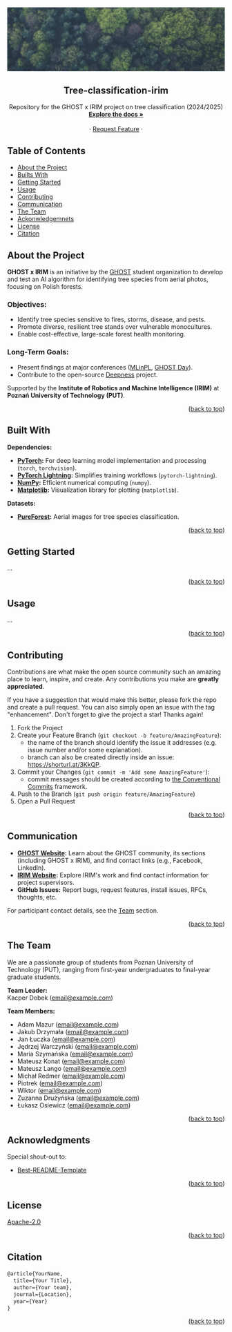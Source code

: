 <a id="readme-top"></a>

<!-- PROJECT SHIELDS 
[![Contributors][contributors-shield]][contributors-url]
[![Forks][forks-shield]][forks-url]
[![Stargazers][stars-shield]][stars-url]
[![Issues][issues-shield]][issues-url]
[![Unlicense License][license-shield]][license-url]

-->

<br />
<div align="center">
  <img src="docs/pexels-markusspiske-1133380.jpeg" alt="Tree classification - Foto from Markus Spiske: https://www.pexels.com/de-de/foto/vogelperspektive-natur-wald-baume-113338/">

  <h2 align="center">Tree-classification-irim</h2>

  <p align="center">
    Repository for the GHOST x IRIM project on tree classification (2024/2025)
    <br />
    <!-- Change link to: https://github.com/GHOST-Science-Club/tree-classification-irim -->
    <a href="https://github.com/GHOST-Science-Club/tree-classification-irim/tree/docu"><b>Explore the docs »</b></a>
    <br />
    <br />
    <!-- What to write? What sections to add?
    <a href="https://github.com/GHOST-Science-Club/tree-classification-irim/tree/docu">View Demo</a>
    ·
    <a href="https://github.com/othneildrew/Best-README-Template/issues/new?labels=bug&template=bug-report---.md">Report Bug</a> -->
    · 
    <a href="https://github.com/GHOST-Science-Club/tree-classification-irim/issues/new?assignees=&labels=&projects=&template=feature_request.md&title=">Request Feature</a>
    ·
  </p>
</div>

## Table of Contents
- [About the Project](#about-the-project)
- [Builts With](#built-with)
- [Getting Started](#getting-started)
- [Usage](#usage)
- [Contributing](#contributing)
- [Communication](#communication)
- [The Team](#the-team)
- [Ackonwledgemnets](#acknowledgments)
- [License](#license)
- [Citation](#citation)

## About the Project
**GHOST x IRIM** is an initiative by the [GHOST](https://ghost.put.poznan.pl) student organization to develop and test an AI algorithm for identifying tree species from aerial photos, focusing on Polish forests.  

### Objectives:
- Identify tree species sensitive to fires, storms, disease, and pests.
- Promote diverse, resilient tree stands over vulnerable monocultures.
- Enable cost-effective, large-scale forest health monitoring.

### Long-Term Goals:
- Present findings at major conferences ([MLinPL](https://mlinpl.org), [GHOST Day](https://ghostday.pl)).
- Contribute to the open-source [Deepness](https://github.com/PUTvision/qgis-plugin-deepness) project.

Supported by the **Institute of Robotics and Machine Intelligence (IRIM)** at **Poznań University of Technology (PUT)**.


<p align="right">(<a href="#readme-top">back to top</a>)</p>

## Built With
**Dependencies:**
- **[PyTorch](https://pytorch.org/):** For deep learning model implementation and processing (`torch`, `torchvision`).
- **[PyTorch Lightning](https://www.pytorchlightning.ai/):** Simplifies training workflows (`pytorch-lightning`).
- **[NumPy](https://numpy.org/):** Efficient numerical computing (`numpy`).
- **[Matplotlib](https://matplotlib.org/):** Visualization library for plotting (`matplotlib`).

**Datasets:**
- **[PureForest](https://huggingface.co/datasets/IGNF/PureForest):** Aerial images for tree species classification.

<p align="right">(<a href="#readme-top">back to top</a>)</p>

## Getting Started
...

<p align="right">(<a href="#readme-top">back to top</a>)</p>

## Usage
...

<p align="right">(<a href="#readme-top">back to top</a>)</p>

<!-- The specifics of the contribution process to be determined -->
## Contributing
Contributions are what make the open source community such an amazing place to learn, inspire, and create. Any contributions you make are **greatly appreciated**.

If you have a suggestion that would make this better, please fork the repo and create a pull request. You can also simply open an issue with the tag "enhancement".
Don't forget to give the project a star! Thanks again!

1. Fork the Project
2. Create your Feature Branch (`git checkout -b feature/AmazingFeature`):
    - the name of the branch should identify the issue it addresses (e.g. issue number and/or some explanation).
    - branch can also be created directly inside an issue: https://shorturl.at/3KkQP.
3. Commit your Changes (`git commit -m 'Add some AmazingFeature'`):
    - commit messages should be created according to [the Conventional Commits](https://www.conventionalcommits.org/en/v1.0.0/) framework.
4. Push to the Branch (`git push origin feature/AmazingFeature`)
5. Open a Pull Request

<p align="right">(<a href="#readme-top">back to top</a>)</p>

## Communication

- **[GHOST Website](https://ghost.put.poznan.pl):** Learn about the GHOST community, its sections (including GHOST x IRIM), and find contact links (e.g., Facebook, LinkedIn).  
- **[IRIM Website](http://www.cie.put.poznan.pl/index-en.html):** Explore IRIM's work and find contact information for project supervisors.  
- **GitHub Issues:** Report bugs, request features, install issues, RFCs, thoughts, etc.

For participant contact details, see the [Team](#the-team) section.

<p align="right">(<a href="#readme-top">back to top</a>)</p>

## The Team
We are a passionate group of students from Poznan University of Technology (PUT), ranging from first-year undergraduates to final-year graduate students.

**Team Leader:**  
Kacper Dobek ([email@example.com](mailto:email@example.com))

**Team Members:**  
- Adam Mazur ([email@example.com](mailto:email@example.com))  
- Jakub Drzymała ([email@example.com](mailto:email@example.com))  
- Jan Łuczka ([email@example.com](mailto:email@example.com))  
- Jędrzej Warczyński ([email@example.com](mailto:email@example.com))  
- Maria Szymańska ([email@example.com](mailto:email@example.com))  
- Mateusz Konat ([email@example.com](mailto:email@example.com))  
- Mateusz Lango ([email@example.com](mailto:email@example.com))  
- Michał Redmer ([email@example.com](mailto:email@example.com))  
- Piotrek ([email@example.com](mailto:email@example.com))  
- Wiktor ([email@example.com](mailto:email@example.com))  
- Zuzanna Drużyńska ([email@example.com](mailto:email@example.com))  
- Łukasz Osiewicz ([email@example.com](mailto:email@example.com))

<p align="right">(<a href="#readme-top">back to top</a>)</p>

## Acknowledgments
Special shout-out to:

- [Best-README-Template](https://github.com/othneildrew/Best-README-Template)

<p align="right">(<a href="#readme-top">back to top</a>)</p>

## License
[Apache-2.0](LICENSE)

<p align="right">(<a href="#readme-top">back to top</a>)</p>

## Citation   
```
@article{YourName,
  title={Your Title},
  author={Your team},
  journal={Location},
  year={Year}
}
```   

<p align="right">(<a href="#readme-top">back to top</a>)</p>